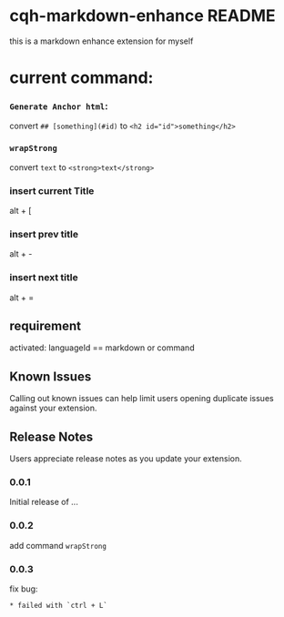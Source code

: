 # cqh-markdown-enhance README
this is a markdown enhance extension for myself

# current command:
### `Generate Anchor html`:

convert `## [something](#id)` to `<h2 id="id">something</h2>`

### `wrapStrong`

convert `text` to `<strong>text</strong>`

### insert current Title 
alt + [

### insert prev title
alt + -

### insert next title
alt + =

## requirement
activated: languageId == markdown or command




## Known Issues

Calling out known issues can help limit users opening duplicate issues against your extension.

## Release Notes

Users appreciate release notes as you update your extension.

### 0.0.1

Initial release of ...

### 0.0.2

add command `wrapStrong`

### 0.0.3
fix bug:
    
    * failed with `ctrl + L`
